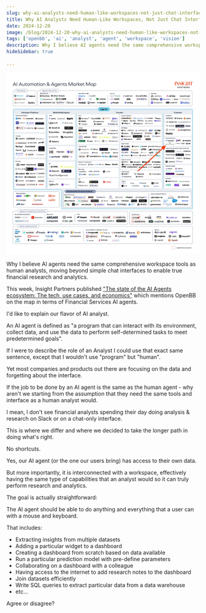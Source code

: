 ```yaml
---
slug: why-ai-analysts-need-human-like-workspaces-not-just-chat-interfaces
title: Why AI Analysts Need Human-Like Workspaces, Not Just Chat Interfaces
date: 2024-12-20
image: /blog/2024-12-20-why-ai-analysts-need-human-like-workspaces-not-just-chat-interfaces
tags: ['openbb', 'ai', 'analyst', 'agent', 'workspace', 'vision']
description: Why I believe AI agents need the same comprehensive workspace tools as human analysts, moving beyond simple chat interfaces to enable true financial research and analytics.
hideSidebar: true

---
```


<p align="center">
    <img width="600" src="/blog/2024-12-20-why-ai-analysts-need-human-like-workspaces-not-just-chat-interfaces.jpeg"/>
</p>

Why I believe AI agents need the same comprehensive workspace tools as human analysts, moving beyond simple chat interfaces to enable true financial research and analytics.

<!-- truncate -->

<div style={{borderTop: '1px solid #0088CC', margin: '1.5em 0'}} />

This week, Insight Partners published ["The state of the AI Agents ecosystem: The tech, use cases, and economics"](https://www.insightpartners.com/ideas/state-of-the-ai-agent-ecosystem-use-cases-and-learnings-for-technology-builders-and-buyers/) which mentions OpenBB on the map in terms of Financial Services AI agents.

I'd like to explain our flavor of AI analyst.

An AI agent is defined as "a program that can interact with its environment, collect data, and use the data to perform self-determined tasks to meet predetermined goals".

If I were to describe the role of an Analyst I could use that exact same sentence, except that I wouldn't use "program" but "human".

Yet most companies and products out there are focusing on the data and forgetting about the interface.

If the job to be done by an AI agent is the same as the human agent - why aren't we starting from the assumption that they need the same tools and interface as a human analyst would.

I mean, I don't see financial analysts spending their day doing analysis & research on Slack or on a chat-only interface.

This is where we differ and where we decided to take the longer path in doing what's right.

No shortcuts.

Yes, our AI agent (or the one our users bring) has access to their own data.

But more importantly, it is interconnected with a workspace, effectively having the same type of capabilities that an analyst would so it can truly perform research and analytics.

The goal is actually straightforward:

The AI agent should be able to do anything and everything that a user can with a mouse and keyboard.

That includes:

- Extracting insights from multiple datasets
- Adding a particular widget to a dashboard
- Creating a dashboard from scratch based on data available
- Run a particular prediction model with pre-define parameters
- Collaborating on a dashboard with a colleague
- Having access to the internet to add research notes to the dashboard
- Join datasets efficiently
- Write SQL queries to extract particular data from a data warehouse
- etc...

Agree or disagree?
